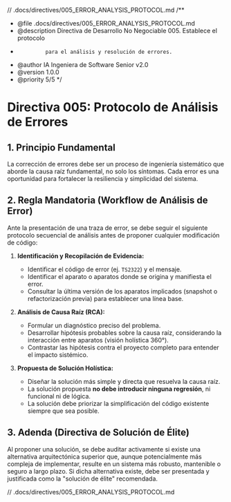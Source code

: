 // .docs/directives/005_ERROR_ANALYSIS_PROTOCOL.md
/**
 * @file .docs/directives/005_ERROR_ANALYSIS_PROTOCOL.md
 * @description Directiva de Desarrollo No Negociable 005. Establece el protocolo
 *              para el análisis y resolución de errores.
 * @author IA Ingeniera de Software Senior v2.0
 * @version 1.0.0
 * @priority 5/5
 */
# Directiva 005: Protocolo de Análisis de Errores

## 1. Principio Fundamental

La corrección de errores debe ser un proceso de ingeniería sistemático que aborde la causa raíz fundamental, no solo los síntomas. Cada error es una oportunidad para fortalecer la resiliencia y simplicidad del sistema.

## 2. Regla Mandatoria (Workflow de Análisis de Error)

Ante la presentación de una traza de error, se debe seguir el siguiente protocolo secuencial de análisis antes de proponer cualquier modificación de código:

1.  **Identificación y Recopilación de Evidencia:**
    *   Identificar el código de error (ej. `TS2322`) y el mensaje.
    *   Identificar el aparato o aparatos donde se origina y manifiesta el error.
    *   Consultar la última versión de los aparatos implicados (snapshot o refactorización previa) para establecer una línea base.

2.  **Análisis de Causa Raíz (RCA):**
    *   Formular un diagnóstico preciso del problema.
    *   Desarrollar hipótesis probables sobre la causa raíz, considerando la interacción entre aparatos (visión holística 360°).
    *   Contrastar las hipótesis contra el proyecto completo para entender el impacto sistémico.

3.  **Propuesta de Solución Holística:**
    *   Diseñar la solución más simple y directa que resuelva la causa raíz.
    *   La solución propuesta **no debe introducir ninguna regresión**, ni funcional ni de lógica.
    *   La solución debe priorizar la simplificación del código existente siempre que sea posible.

## 3. Adenda (Directiva de Solución de Élite)

Al proponer una solución, se debe auditar activamente si existe una alternativa arquitectónica superior que, aunque potencialmente más compleja de implementar, resulte en un sistema más robusto, mantenible o seguro a largo plazo. Si dicha alternativa existe, debe ser presentada y justificada como la "solución de élite" recomendada.

// .docs/directives/005_ERROR_ANALYSIS_PROTOCOL.md